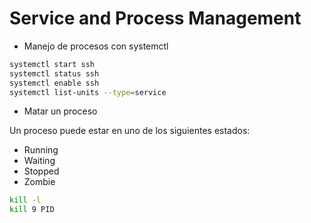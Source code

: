 # Service and Process Management

- Manejo de procesos con systemctl

```bash
systemctl start ssh
systemctl status ssh
systemctl enable ssh
systemctl list-units --type=service
```



- Matar un proceso

Un proceso puede estar en uno de los siguientes estados:

- Running
- Waiting
- Stopped
- Zombie


```bash
kill -l
kill 9 PID

